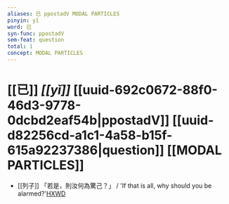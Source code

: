 ```yaml
---
aliases: 已 ppostadV MODAL PARTICLES
pinyin: yǐ
word: 已
syn-func: ppostadV
sem-feat: question
total: 1
concept: MODAL PARTICLES 
---
```

# [[已]] *[[yǐ]]*  [[uuid-692c0672-88f0-46d3-9778-0dcbd2eaf54b|ppostadV]] [[uuid-d82256cd-a1c1-4a58-b15f-615a92237386|question]] [[MODAL PARTICLES]]

 - [[列子]] 「若是，則汝何為驚己？」 / 'If that is all, why should you be alarmed?'[HXWD](https://hxwd.org/textview.html?location=KR5c0124_tls_002-14a.14)